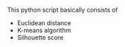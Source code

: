 This python script basically consists of <br>
- Euclidean distance
- K-means algorithm
- Silhouette score 
